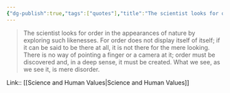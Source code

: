 ```yaml
---
{"dg-publish":true,"tags":["quotes"],"title":"The scientist looks for order in the appearances of nature by exploring such likenesses","date":"2022-08-11T05:54:23+03:00","modified_at":"2022-08-11T08:48:45+03:00","permalink":"/quotes/202208110554/","dgHomeLink":false,"dgPassFrontmatter":true}
---
```



> The scientist looks for order in the appearances of nature by exploring such likenesses. For order does not display itself of itself; if it can be said to be there at all, it is not there for the mere looking. There is no way of pointing a finger or a camera at it; order must be discovered and, in a deep sense, it must be created. What we see, as we see it, is mere disorder.

Link:: [[Science and Human Values|Science and Human Values]]
